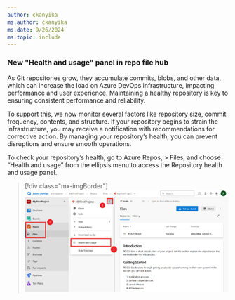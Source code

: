 ```yaml
---
author: ckanyika
ms.author: ckanyika
ms.date: 9/26/2024
ms.topic: include
---
```


###  New "Health and usage" panel in repo file hub 

As Git repositories grow, they accumulate commits, blobs, and other data, which can increase the load on Azure DevOps infrastructure, impacting performance and user experience. Maintaining a healthy repository is key to ensuring consistent performance and reliability.

To support this, we now monitor several factors like repository size, commit frequency, contents, and structure. If your repository begins to strain the infrastructure, you may receive a notification with recommendations for corrective action. By managing your repository’s health, you can prevent disruptions and ensure smooth operations.

To check your repository’s health, go to Azure Repos, > Files, and choose “Health and usage” from the ellipsis menu to access the Repository health and usage panel.

> [!div class="mx-imgBorder"]
> [![Screenshot of Health and usage.](../../media/245-repos-01.png "Screenshot of Health and usage")](../../media/245-repos-01.png#lightbox)